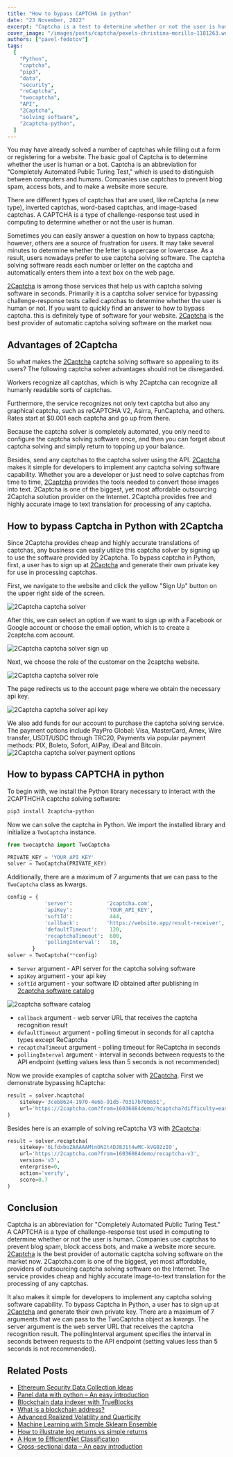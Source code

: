 ```yaml
---
title: "How to bypass CAPTCHA in python"
date: "23 November, 2022"
excerpt: "Captcha is a test to determine whether or not the user is human. 2Captcha is the best provider of automatic captcha solving software on the market now."
cover_image: "/images/posts/captcha/pexels-christina-morillo-1181263.webp"
authors: ["pavel-fedotov"]
tags:
  [
    "Python",
    "captcha",
    "pip3",
    "data",
    "security",
    "reCaptcha",
    "twocaptcha",
    "API",
    "2Captcha",
    "solving software",
    "2captcha-python",
  ]
---
```


You may have already solved a number of captchas while filling out a form or registering for a website. The basic goal of Captcha is to determine whether the user is human or a bot. Captcha is an abbreviation for "Completely Automated Public Turing Test," which is used to distinguish between computers and humans. Companies use captchas to prevent blog spam, access bots, and to make a website more secure.

There are different types of captchas that are used, like reCaptcha (a new type), inverted captchas, word-based captchas, and image-based captchas. A CAPTCHA is a type of challenge-response test used in computing to determine whether or not the user is human.

Sometimes you can easily answer a question on how to bypass captcha; however, others are a source of frustration for users. It may take several minutes to determine whether the letter is uppercase or lowercase. As a result, users nowadays prefer to use captcha solving software. The captcha solving software reads each number or letter on the captcha and automatically enters them into a text box on the web page.

[2Captcha](https://2captcha.com?from=16036084) is among those services that help us with captcha solving software in seconds. Primarily it is a captcha solver service for bypassing challenge-response tests called captchas to determine whether the user is human or not. If you want to quickly find an answer to how to bypass captcha. this is definitely type of software for your website. [2Captcha](https://2captcha.com?from=16036084) is the best provider of automatic captcha solving software on the market now.

## Advantages of 2Captcha

So what makes the [2Captcha](https://2captcha.com?from=16036084) captcha solving software so appealing to its users? The following captcha solver advantages should not be disregarded.

Workers recognize all captchas, which is why 2Captcha can recognize all humanly readable sorts of captchas.

Furthermore, the service recognizes not only text captcha but also any graphical captcha, such as reCAPTCHA V2, Asirra, FunCaptcha, and others. Rates start at $0.001 each captcha and go up from there.

Because the captcha solver is completely automated, you only need to configure the captcha solving software once, and then you can forget about captcha solving and simply return to topping up your balance.

Besides, send any captchas to the captcha solver using the API. [2Captcha](https://2captcha.com?from=16036084) makes it simple for developers to implement any captcha solving software capability. Whether you are a developer or just need to solve captchas from time to time, [2Captcha](https://2captcha.com?from=16036084) provides the tools needed to convert those images into text. 2Captcha is one of the biggest, yet most affordable outsourcing 2Captcha solution provider on the Internet. 2Captcha provides free and highly accurate image to text translation for processing of any captcha.

## How to bypass Captcha in Python with 2Captcha

Since 2Captcha provides cheap and highly accurate translations of captchas, any business can easily utilize this captcha solver by signing up to use the software provided by 2Captcha. To bypass captcha in Python, first, a user has to sign up at [2Captcha](https://2captcha.com?from=16036084) and generate their own private key for use in processing captchas.

First, we navigate to the website and click the yellow "Sign Up" button on the upper right side of the screen.

![2Captcha captcha solver](/images/posts/captcha/captcha.webp)

After this, we can select an option if we want to sign up with a Facebook or Google account or choose the email option, which is to create a 2captcha.com account.

![2Captcha captcha solver sign up](/images/posts/captcha/signup.webp)

Next, we choose the role of the customer on the 2captcha website.

![2Captcha captcha solver role](/images/posts/captcha/role.webp)

The page redirects us to the account page where we obtain the necessary api key.

![2Captcha captcha solver api key](/images/posts/captcha/api_key.webp)

We also add funds for our account to purchase the captcha solving service. The payment options include PayPro Global: Visa, MasterCard, Amex, Wire transfer, USDT/USDC through TRC20, Payments via popular payment methods: PIX, Boleto, Sofort, AliPay, iDeal and Bitcoin.
![2Captcha captcha solver payment options](/images/posts/captcha/payment.webp)

## How to bypass CAPTCHA in python

To begin with, we install the Python library necessary to interact with the 2CAPTHCHA captcha solving software:

```bash
pip3 install 2captcha-python
```

Now we can solve the captcha in Python. We import the installed library and initialize a `TwoCaptcha` instance.

```python
from twocaptcha import TwoCaptcha

PRIVATE_KEY = 'YOUR_API_KEY'
solver = TwoCaptcha(PRIVATE_KEY)
```

Additionally, there are a maximum of 7 arguments that we can pass to the `TwoCaptcha` class as kwargs.

```python
config = {
            'server':           '2captcha.com',
            'apiKey':           'YOUR_API_KEY',
            'softId':            444,
            'callback':         'https://website.app/result-receiver',
            'defaultTimeout':    120,
            'recaptchaTimeout':  600,
            'pollingInterval':   10,
        }
solver = TwoCaptcha(**config)
```

- `Server` argument - API server for the captcha solving software
- `apiKey` argument - your api key
- `softId` argument - your software ID obtained after publishing in [2captcha software catalog](https://2captcha.com?from=16036084software/add)

![2captcha software catalog](/images/posts/captcha/add.webp)

- `callback` argument - web server URL that receives the captcha recognition result
- `defaultTimeout` argument - polling timeout in seconds for all captcha types except ReCaptcha
- `recaptchaTimeout` argument - polling timeout for ReCaptcha in seconds
- `pollingInterval` argument - interval in seconds between requests to the API endpoint (setting values less than 5 seconds is not recommended)

Now we provide examples of captcha solver with [2Captcha](https://2captcha.com?from=16036084). First we demonstrate bypassing hCaptcha:

```python
result = solver.hcaptcha(
    sitekey='3ceb8624-1970-4e6b-91d5-70317b70b651',
    url='https://2captcha.com?from=16036084demo/hcaptcha?difficulty=easy',
)
```

Besides here is an example of solving reCaptcha V3 with [2Captcha](https://2captcha.com?from=16036084):

```python
result = solver.recaptcha(
    sitekey='6LfdxboZAAAAAMtnONIt4DJ8J1t4wMC-kVG02zIO',
    url='https://2captcha.com?from=16036084demo/recaptcha-v3',
    version='v3',
    enterprise=0,
    action='verify',
    score=0.7
)
```

## Conclusion

Captcha is an abbreviation for "Completely Automated Public Turing Test." A CAPTCHA is a type of challenge-response test used in computing to determine whether or not the user is human. Companies use captchas to prevent blog spam, block access bots, and make a website more secure. [2Captcha](https://2captcha.com?from=16036084) is the best provider of automatic captcha solving software on the market now. 2Captcha.com is one of the biggest, yet most affordable, providers of outsourcing captcha solving software on the Internet. The service provides cheap and highly accurate image-to-text translation for the processing of any captchas.

It also makes it simple for developers to implement any captcha solving software capability. To bypass Captcha in Python, a user has to sign up at [2Captcha](https://2captcha.com?from=16036084) and generate their own private key. There are a maximum of 7 arguments that we can pass to the TwoCaptcha object as kwargs. The server argument is the web server URL that receives the captcha recognition result. The pollingInterval argument specifies the interval in seconds between requests to the API endpoint (setting values less than 5 seconds is not recommended).

## Related Posts

- [Ethereum Security Data Collection Ideas](https://dspyt.com/data_collection_ideas)
- [Panel data with python – An easy introduction](https://dspyt.com/panel-data-econometrics-an-introduction-with-an-example-in-python)
- [Blockchain data indexer with TrueBlocks](https://dspyt.com/blockchain-data-indexer-with-trueblocks)
- [What is a blockchain address?](https://dspyt.com/what-is-blockchain-address)
- [Advanced Realized Volatility and Quarticity](https://dspyt.com/advanced-realized-volatility-and-quarticity)
- [Machine Learning with Simple Sklearn Ensemble](https://dspyt.com/machine-learning-simple-sklearn-ensemble)
- [How to illustrate log returns vs simple returns](https://dspyt.com/simple-returns-log-return-and-volatility-simple-introduction)
- [A How to EfficientNet Classification](https://dspyt.com/efficientnet-classification)
- [Cross-sectional data – An easy introduction](https://dspyt.com/cross-sectional-data-an-easy-introduction)
